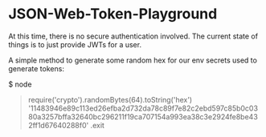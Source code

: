 # JSON-Web-Token-Playground

At this time, there is no secure authentication involved. The current state of things is to just provide JWTs for a user.

A simple method to generate some random hex for our env secrets used to generate tokens:

$ node
> require('crypto').randomBytes(64).toString('hex')
'11483946e89c113ed26efba2d732da78c89f7e82c2ebd597c85b0c0380a3257bffa32640bc296211f19ca707154a993ea38c3e2924fe8be432ff1d67640288f0'
> .exit

